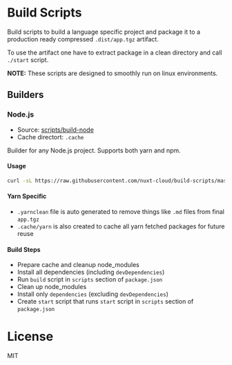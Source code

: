 # Build Scripts

Build scripts to build a language specific project and package it to a production ready compressed `.dist/app.tgz` artifact.

To use the artifact one have to extract package in a clean directory and call `./start` script.

**NOTE:** These scripts are designed to smoothly run on linux environments.

## Builders

### Node.js

- Source: [scripts/build-node](./scripts/build-node)
- Cache directort: `.cache`

Builder for any Node.js project. Supports both yarn and npm.

#### Usage

```bash
curl -sL https://raw.githubusercontent.com/nuxt-cloud/build-scripts/master/scripts/build-node | sh
```

#### Yarn Specific

- `.yarnclean` file is auto generated to remove things like `.md` files from final `app.tgz`
- `.cache/yarn` is also created to cache all yarn fetched packages for future reuse

#### Build Steps

- Prepare cache and cleanup node_modules
- Install all dependencies (including `devDependencies`)
- Run `build` script in `scripts` section of `package.json`
- Clean up node_modules
- Install only `dependencies` (excluding `devDependencies`)
- Create `start` script that runs `start` script in `scripts` section of `package.json`

# License

MIT
